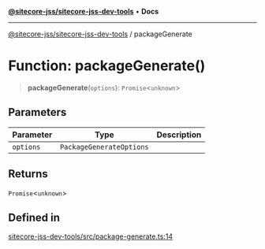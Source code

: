 [**@sitecore-jss/sitecore-jss-dev-tools**](../README.md) • **Docs**

***

[@sitecore-jss/sitecore-jss-dev-tools](../README.md) / packageGenerate

# Function: packageGenerate()

> **packageGenerate**(`options`): `Promise`\<`unknown`\>

## Parameters

| Parameter | Type | Description |
| ------ | ------ | ------ |
| `options` | `PackageGenerateOptions` |  |

## Returns

`Promise`\<`unknown`\>

## Defined in

[sitecore-jss-dev-tools/src/package-generate.ts:14](https://github.com/Sitecore/jss/blob/963da1fb491567dbff60ccc0ae009ad3bd83ae9b/packages/sitecore-jss-dev-tools/src/package-generate.ts#L14)
